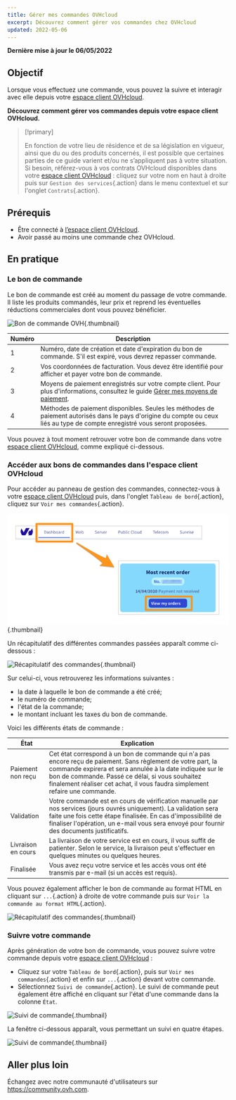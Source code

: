 ```yaml
---
title: Gérer mes commandes OVHcloud
excerpt: Découvrez comment gérer vos commandes chez OVHcloud
updated: 2022-05-06
---
```


**Dernière mise à jour le 06/05/2022**

## Objectif

Lorsque vous effectuez une commande, vous pouvez la suivre et interagir avec elle depuis votre [espace client OVHcloud](https://ca.ovh.com/auth/?action=gotomanager&from=https://www.ovh.com/ca/fr/&ovhSubsidiary=qc).

**Découvrez comment gérer vos commandes depuis votre espace client OVHcloud.**

> [!primary]
>
> En fonction de votre lieu de résidence et de sa législation en vigueur, ainsi que du ou des produits concernés, il est possible que certaines parties de ce guide varient et/ou ne s’appliquent pas à votre situation. Si besoin, référez-vous à vos contrats OVHcloud disponibles dans votre [espace client OVHcloud](https://ca.ovh.com/auth/?action=gotomanager&from=https://www.ovh.com/ca/fr/&ovhSubsidiary=qc) : cliquez sur votre nom en haut à droite puis sur `Gestion des services`{.action} dans le menu contextuel et sur l'onglet `Contrats`{.action}.
>

## Prérequis

- Être connecté à [l’espace client OVHcloud](https://ca.ovh.com/auth/?action=gotomanager&from=https://www.ovh.com/ca/fr/&ovhSubsidiary=qc).
- Avoir passé au moins une commande chez OVHcloud.

## En pratique

### Le bon de commande

Le bon de commande est créé au moment du passage de votre commande. Il liste les produits commandés, leur prix et reprend les éventuelles réductions commerciales dont vous pouvez bénéficier.

![Bon de commande OVH](images/order01.png){.thumbnail}

|Numéro|Description|
|---|---|
|1|Numéro, date de création et date d'expiration du bon de commande. S'il est expiré, vous devrez repasser commande.|
|2|Vos coordonnées de facturation. Vous devez être identifié pour afficher et payer votre bon de commande.|
|3|Moyens de paiement enregistrés sur votre compte client. Pour plus d'informations, consultez le guide [Gérer mes moyens de paiement](/pages/account/billing/manage-payment-methods).|
|4|Méthodes de paiement disponibles. Seules les méthodes de paiement autorisés dans le pays d'origine du compte ou ceux liés au type de compte enregistré vous seront proposées.|

Vous pouvez à tout moment retrouver votre bon de commande dans votre [espace client OVHcloud](https://ca.ovh.com/auth/?action=gotomanager&from=https://www.ovh.com/ca/fr/&ovhSubsidiary=qc), comme expliqué ci-dessous.

### Accéder aux bons de commandes dans l'espace client OVHcloud

Pour accéder au panneau de gestion des commandes, connectez-vous à votre [espace client OVHcloud](https://ca.ovh.com/auth/?action=gotomanager&from=https://www.ovh.com/ca/fr/&ovhSubsidiary=qc) puis, dans l'onglet `Tableau de bord`{.action}, cliquez sur `Voir mes commandes`{.action}.

![Espace client](images/huborders.png){.thumbnail}

Un récapitulatif des différentes commandes passées apparaît comme ci-dessous :

![Récapitulatif des commandes](images/order03.png){.thumbnail}

Sur celui-ci, vous retrouverez les informations suivantes :

- la date à laquelle le bon de commande a été créé;
- le numéro de commande;
- l'état de la commande;
- le montant incluant les taxes du bon de commande.

Voici les différents états de commande :

|État|Explication|
|---|---|
|Paiement non reçu|Cet état correspond à un bon de commande qui n'a pas encore reçu de paiement. Sans règlement de votre part, la commande expirera et sera annulée à la date indiquée sur le bon de commande. Passé ce délai, si vous souhaitez finalement réaliser cet achat, il vous faudra simplement refaire une commande.|
|Validation|Votre commande est en cours de vérification manuelle par nos services (jours ouvrés uniquement). La validation sera faite une fois cette étape finalisée. En cas d'impossibilité de finaliser l'opération, un e-mail vous sera envoyé pour fournir des documents justificatifs.|
|Livraison en cours|La livraison de votre service est en cours, il vous suffit de patienter. Selon le service, la livraison peut s'effectuer en quelques minutes ou quelques heures.|
|Finalisée|Vous avez reçu votre service et les accès vous ont été transmis par e-mail (si un accès est requis).|

Vous pouvez également afficher le bon de commande au format HTML en cliquant sur `...`{.action} à droite de votre commande puis sur `Voir la commande au format HTML`{.action}.

![Récapitulatif des commandes](images/order04.png){.thumbnail}

### Suivre votre commande

Après génération de votre bon de commande, vous pouvez suivre votre commande depuis votre [espace client OVHcloud](https://ca.ovh.com/auth/?action=gotomanager&from=https://www.ovh.com/ca/fr/&ovhSubsidiary=qc) :

* Cliquez sur votre `Tableau de bord`{.action}, puis sur `Voir mes commandes`{.action} et enfin sur `...`{.action} devant votre commande.
* Sélectionnez `Suivi de commande`{.action}. Le suivi de commande peut également être affiché en cliquant sur l'état d'une commande dans la colonne `État`.

![Suivi de commande](images/order05b.png){.thumbnail}

La fenêtre ci-dessous apparaît, vous permettant un suivi en quatre étapes.

![Suivi de commande](images/order06.png){.thumbnail}

## Aller plus loin

Échangez avec notre communauté d'utilisateurs sur <https://community.ovh.com>.

